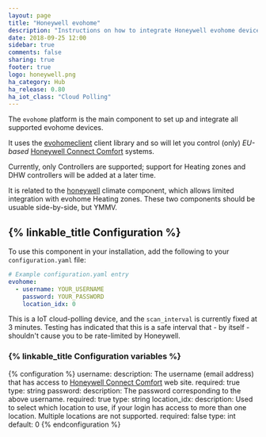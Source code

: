 ```yaml
---
layout: page
title: "Honeywell evohome"
description: "Instructions on how to integrate Honeywell evohome devices with Home Assistant."
date: 2018-09-25 12:00
sidebar: true
comments: false
sharing: true
footer: true
logo: honeywell.png
ha_category: Hub
ha_release: 0.80
ha_iot_class: "Cloud Polling"
---
```


The `evohome` platform is the main component to set up and integrate all supported evohome devices.

It uses the [evohomeclient](https://pypi.org/project/evohomeclient/) client library and so will let you control (only) _EU-based_ [Honeywell Connect Comfort](https://international.mytotalconnectcomfort.com/Account/Login) systems.

Currently, only Controllers are supported; support for Heating zones and DHW controllers will be added at a later time.

It is related to the [honeywell](/components/climate.honeywell/) climate component, which allows limited integration with evohome Heating zones.  These two components should be usuable side-by-side, but YMMV.


## {% linkable_title Configuration %}

To use this component in your installation, add the following to your `configuration.yaml` file:

```yaml
# Example configuration.yaml entry
evohome:
  - username: YOUR_USERNAME
    password: YOUR_PASSWORD
    location_idx: 0
```
This is a IoT cloud-polling device, and the `scan_interval` is currently fixed at 3 minutes.  Testing has indicated that this is a safe interval that - by itself - shouldn't cause you to be rate-limited by Honeywell.


### {% linkable_title Configuration variables %}

{% configuration %}
username:
  description: The username (email address) that has access to [Honeywell Connect Comfort](https://international.mytotalconnectcomfort.com/Account/Login) web site.
  required: true
  type: string
password:
  description: The password corresponding to the above username.
  required: true
  type: string
location_idx:
  description: Used to select which location to use, if your login has access to more than one location.  Multiple locations are not supported.
  required: false
  type: int
  default: 0
{% endconfiguration %}
